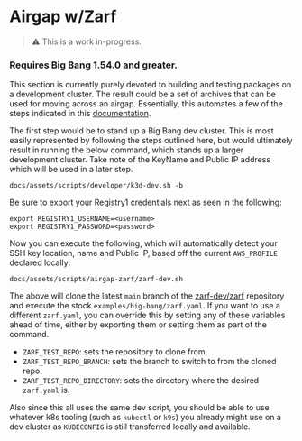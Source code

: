 # Airgap w/Zarf

> ⚠️ This is a work in-progress.
<!-- TODO most of this was removed from zarf. It should either be recreated here or removed entirely. See
- https://github.com/defenseunicorns-partnerships/generate-big-bang-zarf-package
- https://docs.zarf.dev/ref/components/#extensions-removed
- Likely to recreate this based on this work https://repo1.dso.mil/big-bang/customers/airgap/-/issues/5
 -->

### Requires Big Bang 1.54.0 and greater.

This section is currently purely devoted to building and testing packages on a development cluster.  The result could be a set of archives that can be used for moving across an airgap.  Essentially, this automates a few of the steps indicated in this [documentation](https://docs.zarf.dev/docs/zarf-tutorials/big-bang).

The first step would be to stand up a Big Bang dev cluster. This is most easily represented by following the steps outlined here, but would ultimately result in running the below command, which stands up a larger development cluster. Take note of the KeyName and Public IP address which will be used in a later step.

```shell
docs/assets/scripts/developer/k3d-dev.sh -b
```

Be sure to export your Registry1 credentials next as seen in the following:

```shell
export REGISTRY1_USERNAME=<username>
export REGISTRY1_PASSWORD=<password>
```

Now you can execute the following, which will automatically detect your SSH key location, name and Public IP, based off the current `AWS_PROFILE` declared locally: 

```shell
docs/assets/scripts/airgap-zarf/zarf-dev.sh
```

The above will clone the latest `main` branch of the [zarf-dev/zarf](https://github.com/zarf-dev/zarf) repository and execute the stock `examples/big-bang/zarf.yaml`.  If you want to use a different `zarf.yaml`, you can override this by setting any of these variables ahead of time, either by exporting them or setting them as part of the command.

* `ZARF_TEST_REPO`: sets the repository to clone from.
* `ZARF_TEST_REPO_BRANCH`: sets the branch to switch to from the cloned repo.
* `ZARF_TEST_REPO_DIRECTORY`: sets the directory where the desired `zarf.yaml` is.

Also since this all uses the same dev script, you should be able to use whatever k8s tooling (such as `kubectl` or `k9s`) you already might use on a dev cluster as `KUBECONFIG` is still transferred locally and available.

